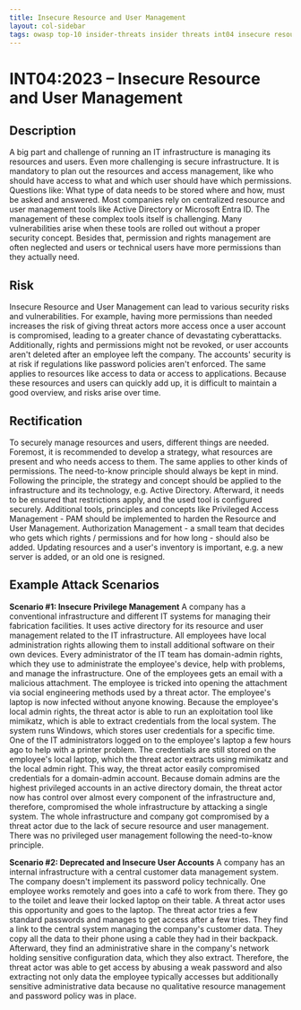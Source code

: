 ```yaml
---
title: Insecure Resource and User Management
layout: col-sidebar
tags: owasp top-10 insider-threats insider threats int04 insecure resource and user management
---
```


# INT04:2023 – Insecure Resource and User Management

## Description
A big part and challenge of running an IT infrastructure is managing its resources and users.
Even more challenging is secure infrastructure.
It is mandatory to plan out the resources and access management, like who should have access to what and which user should have which permissions.
Questions like: What type of data needs to be stored where and how, must be asked and answered.
Most companies rely on centralized resource and user management tools like Active Directory or Microsoft Entra ID.
The management of these complex tools itself is challenging. Many vulnerabilities arise when these tools are rolled out without a proper security concept.
Besides that, permission and rights management are often neglected and users or technical users have more permissions than they actually need.

## Risk
Insecure Resource and User Management can lead to various security risks and vulnerabilities.
For example, having more permissions than needed increases the risk of giving threat actors more access once a user account is compromised, leading to a greater chance of devastating cyberattacks.
Additionally, rights and permissions might not be revoked, or user accounts aren't deleted after an employee left the company.
The accounts' security is at risk if regulations like password policies aren't enforced.
The same applies to resources like access to data or access to applications.
Because these resources and users can quickly add up, it is difficult to maintain a good overview, and risks arise over time.

## Rectification
To securely manage resources and users, different things are needed.
Foremost, it is recommended to develop a strategy, what resources are present and who needs access to them. The same applies to other kinds of permissions.
The need-to-know principle should always be kept in mind. Following the principle, the strategy and concept should be applied to the infrastructure and its technology, e.g. Active Directory.
Afterward, it needs to be ensured that restrictions apply, and the used tool is configured securely.
Additional tools, principles and concepts like Privileged Access Management - PAM should be implemented to harden the Resource and User Management.
Authorization Management - a small team that decides who gets which rights / permissions and for how long - should also be added.
Updating resources and a user's inventory is important, e.g. a new server is added, or an old one is resigned.

## Example Attack Scenarios
**Scenario #1: Insecure Privilege Management**
A company has a conventional infrastructure and different IT systems for managing their fabrication facilities.
It uses active directory for its resource and user management related to the IT infrastructure.
All employees have local administration rights allowing them to install additional software on their own devices.
Every administrator of the IT team has domain-admin rights, which they use to administrate the employee's device, help with problems, and manage the infrastructure.
One of the employees gets an email with a malicious attachment.
The employee is tricked into opening the attachment via social engineering methods used by a threat actor.
The employee's laptop is now infected without anyone knowing.
Because the employee's local admin rights, the threat actor is able to run an exploitation tool like mimikatz, which is able to extract credentials from the local system.
The system runs Windows, which stores user credentials for a specific time. One of the IT administrators logged on to the employee's laptop a few hours ago to help with a 
printer problem.
The credentials are still stored on the employee's local laptop, which the threat actor extracts using mimikatz and the local admin right.
This way, the threat actor easily compromised credentials for a domain-admin account.
Because domain admins are the highest privileged accounts in an active directory domain, the threat actor now has control over almost every component of the infrastructure and, therefore, compromised 
the whole infrastructure by attacking a single system.
The whole infrastructure and company got compromised by a threat actor due to the lack of secure resource and user management. There was no privileged user management 
following the need-to-know principle.

**Scenario #2: Deprecated and Insecure User Accounts**
A company has an internal infrastructure with a central customer data management system.
The company doesn't implement its password policy technically.
One employee works remotely and goes into a café to work from there.
They go to the toilet and leave their locked laptop on their table.
A threat actor uses this opportunity and goes to the laptop.
The threat actor tries a few standard passwords and manages to get access after a few tries.
They find a link to the central system managing the company's customer data.
They copy all the data to their phone using a cable they had in their backpack.
Afterward, they find an administrative share in the company's network holding sensitive configuration data, which they also extract.
Therefore, the threat actor was able to get access by abusing a weak password and also extracting not only data the employee typically accesses but additionally sensitive administrative data because no 
qualitative resource management and password policy was in place.

